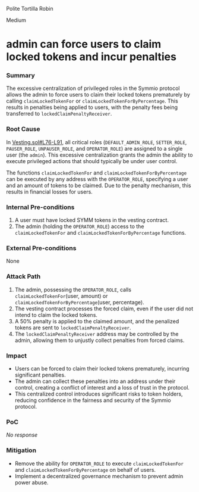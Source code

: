 Polite Tortilla Robin

Medium

# admin can force users to claim locked tokens and incur penalties

### Summary

The excessive centralization of privileged roles in the Symmio protocol allows the admin to force users to claim their locked tokens prematurely by calling `claimLockedTokenFor` or `claimLockedTokenForByPercentage`. This results in penalties being applied to users, with the penalty fees being transferred to `lockedClaimPenaltyReceiver`.

### Root Cause

In [Vesting.sol#L76-L91](https://github.com/sherlock-audit/2025-03-symm-io-stacking/blob/main/token/contracts/vesting/Vesting.sol#L76-L91), all critical roles (`DEFAULT_ADMIN_ROLE`, `SETTER_ROLE`, `PAUSER_ROLE`, `UNPAUSER_ROLE`, and `OPERATOR_ROLE`) are assigned to a single user (the `admin`). This excessive centralization grants the admin the ability to execute privileged actions that should typically be under user control.

The functions `claimLockedTokenFor` and `claimLockedTokenForByPercentage` can be executed by any address with the `OPERATOR_ROLE`, specifying a user and an amount of tokens to be claimed. Due to the penalty mechanism, this results in financial losses for users.

### Internal Pre-conditions

1.	A user must have locked SYMM tokens in the vesting contract.
2.	The admin (holding the `OPERATOR_ROLE`) access to the `claimLockedTokenFor` and `claimLockedTokenForByPercentage` functions.

### External Pre-conditions

None

### Attack Path

1.	The admin, possessing the `OPERATOR_ROLE`, calls `claimLockedTokenFor`(user, amount) or `claimLockedTokenForByPercentage`(user, percentage).
2.	The vesting contract processes the forced claim, even if the user did not intend to claim the locked tokens.
3.	A 50% penalty is applied to the claimed amount, and the penalized tokens are sent to `lockedClaimPenaltyReceiver`.
4.	The `lockedClaimPenaltyReceiver` address may be controlled by the admin, allowing them to unjustly collect penalties from forced claims.


### Impact

- Users can be forced to claim their locked tokens prematurely, incurring significant penalties.
- The admin can collect these penalties into an address under their control, creating a conflict of interest and a loss of trust in the protocol.
- This centralized control introduces significant risks to token holders, reducing confidence in the fairness and security of the Symmio protocol.

### PoC

_No response_

### Mitigation

- Remove the ability for `OPERATOR_ROLE` to execute `claimLockedTokenFor` and `claimLockedTokenForByPercentage` on behalf of users.
- Implement a decentralized governance mechanism to prevent admin power abuse.
